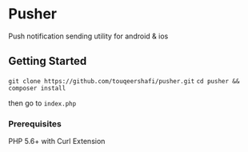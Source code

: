 # Pusher

Push notification sending utility for android & ios

## Getting Started

`git clone https://github.com/touqeershafi/pusher.git`
`cd pusher && composer install`

then go to `index.php`

### Prerequisites

PHP 5.6+ with Curl Extension
